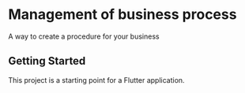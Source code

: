 # Management of business process

A way to create a procedure for your business

## Getting Started

This project is a starting point for a Flutter application.
